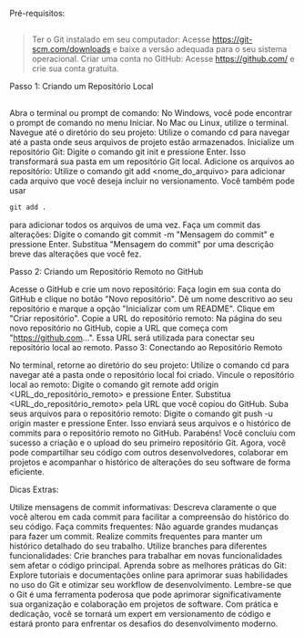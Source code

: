 Pré-requisitos:
##

>Ter o Git instalado em seu computador: Acesse https://git-scm.com/downloads e baixe a versão adequada para o seu sistema operacional.
>Criar uma conta no GitHub: Acesse https://github.com/ e crie sua conta gratuita.

Passo 1: Criando um Repositório Local
##

Abra o terminal ou prompt de comando: No Windows, você pode encontrar o prompt de comando no menu Iniciar. No Mac ou Linux, utilize o terminal.
Navegue até o diretório do seu projeto: Utilize o comando cd para navegar até a pasta onde seus arquivos de projeto estão armazenados.
Inicialize um repositório Git: Digite o comando git init e pressione Enter. Isso transformará sua pasta em um repositório Git local.
Adicione os arquivos ao repositório: Utilize o comando 
git add <nome_do_arquivo> 
para adicionar cada arquivo que você deseja incluir no versionamento. Você também pode usar 
~~~cmd
git add . 
~~~

para adicionar todos os arquivos de uma vez.
Faça um commit das alterações: Digite o comando git commit -m "Mensagem do commit" e pressione Enter. Substitua "Mensagem do commit" por uma descrição breve das alterações que você fez.

Passo 2: Criando um Repositório Remoto no GitHub

Acesse o GitHub e crie um novo repositório: Faça login em sua conta do GitHub e clique no botão "Novo repositório". Dê um nome descritivo ao seu repositório e marque a opção "Inicializar com um README". Clique em "Criar repositório".
Copie a URL do repositório remoto: Na página do seu novo repositório no GitHub, copie a URL que começa com "https://github.com...". Essa URL será utilizada para conectar seu repositório local ao remoto.
Passo 3: Conectando ao Repositório Remoto

No terminal, retorne ao diretório do seu projeto: Utilize o comando cd para navegar até a pasta onde o repositório local foi criado.
Vincule o repositório local ao remoto: Digite o comando git remote add origin <URL_do_repositório_remoto> e pressione Enter. Substitua <URL_do_repositório_remoto> pela URL que você copiou do GitHub.
Suba seus arquivos para o repositório remoto: Digite o comando git push -u origin master e pressione Enter. Isso enviará seus arquivos e o histórico de commits para o repositório remoto no GitHub.
Parabéns! Você concluiu com sucesso a criação e o upload do seu primeiro repositório Git. Agora, você pode compartilhar seu código com outros desenvolvedores, colaborar em projetos e acompanhar o histórico de alterações do seu software de forma eficiente.

Dicas Extras:

Utilize mensagens de commit informativas: Descreva claramente o que você alterou em cada commit para facilitar a compreensão do histórico do seu código.
Faça commits frequentes: Não aguarde grandes mudanças para fazer um commit. Realize commits frequentes para manter um histórico detalhado do seu trabalho.
Utilize branches para diferentes funcionalidades: Crie branches para trabalhar em novas funcionalidades sem afetar o código principal.
Aprenda sobre as melhores práticas do Git: Explore tutoriais e documentações online para aprimorar suas habilidades no uso do Git e otimizar seu workflow de desenvolvimento.
Lembre-se que o Git é uma ferramenta poderosa que pode aprimorar significativamente sua organização e colaboração em projetos de software. Com prática e dedicação, você se tornará um expert em versionamento de código e estará pronto para enfrentar os desafios do desenvolvimento moderno.